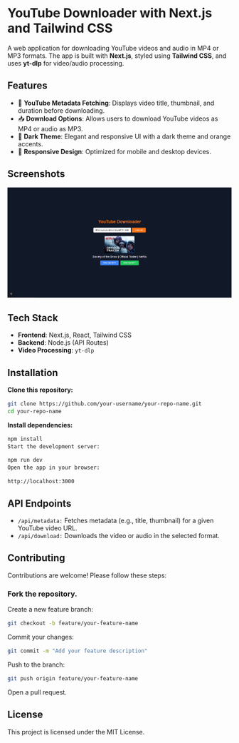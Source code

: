 # YouTube Downloader with Next.js and Tailwind CSS

A web application for downloading YouTube videos and audio in MP4 or MP3 formats. The app is built with **Next.js**, styled using **Tailwind CSS**, and uses **yt-dlp** for video/audio processing.

## Features

- 🎥 **YouTube Metadata Fetching**: Displays video title, thumbnail, and duration before downloading.
- 📥 **Download Options**: Allows users to download YouTube videos as MP4 or audio as MP3.
- 🌙 **Dark Theme**: Elegant and responsive UI with a dark theme and orange accents.
- 📱 **Responsive Design**: Optimized for mobile and desktop devices.

## Screenshots

![YouTube Downloader UI](preview/1.png)

## Tech Stack

- **Frontend**: Next.js, React, Tailwind CSS
- **Backend**: Node.js (API Routes)
- **Video Processing**: `yt-dlp`

## Installation

**Clone this repository:**

```bash
git clone https://github.com/your-username/your-repo-name.git
cd your-repo-name
```
**Install dependencies:**

```bash
npm install
Start the development server:
```

```bash
npm run dev
Open the app in your browser:
```

```arduino
http://localhost:3000
```

## API Endpoints
- `/api/metadata:` Fetches metadata (e.g., title, thumbnail) for a given YouTube video URL.
- `/api/download:` Downloads the video or audio in the selected format.

## Contributing
Contributions are welcome! Please follow these steps:

### Fork the repository.
Create a new feature branch:

```bash
git checkout -b feature/your-feature-name
```

Commit your changes:

```bash
git commit -m "Add your feature description"
```
Push to the branch:

```bash
git push origin feature/your-feature-name
```

Open a pull request.

## License
This project is licensed under the MIT License.